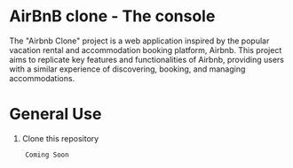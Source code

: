 # AirBnB clone - The console

The "Airbnb Clone" project is a web application inspired by the popular vacation rental and accommodation booking platform, Airbnb. This project aims to replicate key features and functionalities of Airbnb, providing users with a similar experience of discovering, booking, and managing accommodations.

# General Use

1. Clone this repository

```
	Coming Soon
```
